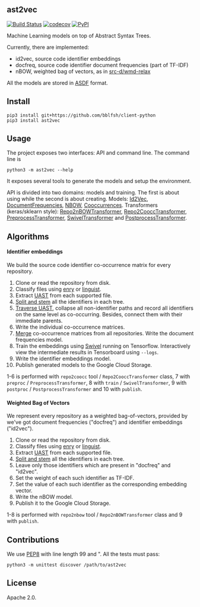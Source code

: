 ## ast2vec

[![Build Status](https://travis-ci.org/src-d/ast2vec.svg?branch=master)](https://travis-ci.org/src-d/ast2vec) [![codecov](https://img.shields.io/codecov/c/github/src-d/ast2vec.svg)](https://codecov.io/gh/src-d/ast2vec) [![PyPI](https://img.shields.io/pypi/v/ast2vec.svg)](https://pypi.python.org/pypi/ast2vec)

Machine Learning models on top of Abstract Syntax Trees.

Currently, there are implemented:

* id2vec, source code identifier embeddings
* docfreq, source code identifier document frequencies (part of TF-IDF)
* nBOW, weighted bag of vectors, as in [src-d/wmd-relax](https://github.com/src-d/wmd-relax)

All the models are stored in [ASDF](http://asdf-standard.readthedocs.io/en/latest/) format.

## Install

```
pip3 install git+https://github.com/bblfsh/client-python
pip3 install ast2vec
```

## Usage

The project exposes two interfaces: API and command line. The command line is

```
python3 -m ast2vec --help
```

It exposes several tools to generate the models and setup the environment.

API is divided into two domains: models and training. The first is about using while the second
is about creating. Models: [Id2Vec](ast2vec/id2vec.py),
[DocumentFrequencies](ast2vec/df.py), [NBOW](ast2vec/nbow.py), [Cooccurrences](ast2vec/coocc.py).
Transformers (keras/sklearn style): [Repo2nBOWTransformer](ast2vec/repo2nbow.py#L72),
[Repo2CooccTransformer](ast2vec/repo2coocc.py#L101),
[PreprocessTransformer](ast2vec/id_embedding.py#L22),
[SwivelTransformer](ast2vec/id_embedding.py#L218) and
[PostprocessTransformer](ast2vec/id_embedding.py#L241).

## Algorithms

#### Identifier embeddings

We build the source code identifier co-occurrence matrix for every repository.

1. Clone or read the repository from disk.
2. Classify files using [enry](https://github.com/src-d/enry) or
[linguist](https://github.com/github/linguist).
3. Extract [UAST](https://doc.bblf.sh/uast/specification.html) from each supported file.
4. [Split and stem](ast2vec/repo2base.py#L160) all the identifiers in each tree.
5. [Traverse UAST](ast2vec/repo2coocc.py#L86), collapse all non-identifier paths and record all
identifiers on the same level as co-occurring. Besides, connect them with their immediate parents.
6. Write the individual co-occurrence matrices.
7. [Merge](ast2vec/id_embedding.py#L50) co-occurrence matrices from all repositories. Write the
document frequencies model.
8. Train the embeddings using [Swivel](ast2vec/swivel.py) running on Tensorflow. Interactively view
the intermediate results in Tensorboard using `--logs`.
9. Write the identifier embeddings model.
10. Publish generated models to the Google Cloud Storage.

1-6 is performed with `repo2coocc` tool / `Repo2CooccTransformer` class,
7 with `preproc` / `PreprocessTransformer`, 8 with `train` / `SwivelTransformer`,
9 with `postproc` / `PostprocessTransformer` and 10 with `publish`.

#### Weighted Bag of Vectors

We represent every repository as a weighted bag-of-vectors, provided by we've got document
frequencies ("docfreq") and identifier embeddings ("id2vec").

1. Clone or read the repository from disk.
2. Classify files using [enry](https://github.com/src-d/enry) or
[linguist](https://github.com/github/linguist).
3. Extract [UAST](https://doc.bblf.sh/uast/specification.html) from each supported file.
4. [Split and stem](ast2vec/repo2base.py#L160) all the identifiers in each tree.
5. Leave only those identifiers which are present in "docfreq" and "id2vec".
6. Set the weight of each such identifier as TF-IDF.
7. Set the value of each such identifier as the corresponding embedding vector.
8. Write the nBOW model.
9. Publish it to the Google Cloud Storage.

1-8 is performed with `repo2nbow` tool / `Repo2nBOWTransformer` class and 9 with `publish`.

## Contributions

We use [PEP8](https://www.python.org/dev/peps/pep-0008/) with line length 99 and ". All the tests
must pass:

```
python3 -m unittest discover /path/to/ast2vec
```

## License

Apache 2.0.